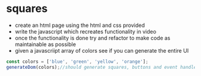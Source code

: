# squares
- create an html page using the html and css provided
- write the javascript which recreates functionality in video
- once the functionality is done try and refactor to make code as maintainable as possible
- given a javascriipt array of colors see if you can generate the entire UI
```javascript
const colors = ['blue', 'green', 'yellow', 'orange'];
generateDom(colors);//should generate squares, buttons and event handlers
```
